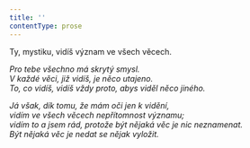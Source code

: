 ```yaml
---
title: ''
contentType: prose
---
```


Ty, mystiku, vidíš význam ve všech věcech.

_Pro tebe všechno má skrytý smysl.  
V každé věci, již vidíš, je něco utajeno.  
To, co vidíš, vidíš vždy proto, abys viděl něco jiného._

_Já však, dík tomu, že mám oči jen k vidění,  
vidím ve všech věcech nepřítomnost významu;  
vidím to a jsem rád, protože být nějaká věc je nic neznamenat.  
Být nějaká věc je nedat se nějak vyložit._
